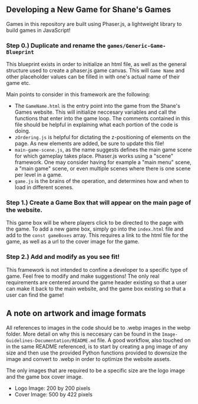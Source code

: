 ## Developing a New Game for Shane's Games

Games in this repository are built using Phaser.js, a lightweight library to build games in JavaScript!

### Step 0.) Duplicate and rename the `games/Generic-Game-Blueprint` 

This blueprint exists in order to initialize an html file, as well as the general structure 
used to create a phaser.js game canvas. This will `Game Name` and other placeholder values can 
be filled in with one's actual name of their game etc.

Main points to consider in this framework are the following:
- The `GameName.html` is the entry point into the game from the Shane's Games website. This will initialize
  neccesary variables and call the functions that enter into the game loop. The comments contained in this
  file should be helpful in explaining what each portion of the code is doing.
- `zOrdering.js` is helpful for dictating the z-positioning of elements on the page. As new elements are added,
  be sure to update this file!
- `main-game-scene.js`, as the name suggests defines the main game scene for which gameplay takes place. Phaser.js
  works using a "scene" framework. One may consider having for example a "main menu" scene, a "main game" scene,
  or even multiple scenes where there is one scene per level in a game.
- `game.js` is the brains of the operation, and determines how and when to load in different scenes.

### Step 1.) Create a Game Box that will appear on the main page of the website.

This game box will be where players click to be directed to the page with the game. To add a new game box,
simply go into the `index.html` file and add to the `const gameBoxes` array. This requires a link to the html
file for the game, as well as a url to the cover image for the game.

### Step 2.) Add and modify as you see fit!

This framework is not intended to confine a developer to a specific type of game. Feel free to modify 
and make suggestions! The only real requirements are centered around the game header existing so that a
user can make it back to the main website, and the game box existing so that a user can find the game!

## A note on artwork and image formats

All references to images in the code should be to .webp images in the webp folder. More detail on why this is
neccesary can be found in the `Image-Guidelines-Documentation/README.md` file. A good workflow, also touched on 
in the same README referenced, is to start by creating a png image of any size and then use the provided Python 
functions provided to downsize the image and convert to .webp in order to optimize the website assets.

The only images that are required to be a specific size are the logo image and the game box cover image.
- Logo Image: 200 by 200 pixels
- Cover Image: 500 by 422 pixels
